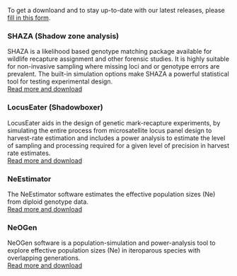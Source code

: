 To get a downloand and to stay up-to-date with our latest releases, please [fill in this form](https://forms.gle/nAG8pxqjkFKiUfgY7).  

### SHAZA (Shadow zone analysis)
SHAZA is a likelihood based genotype matching package available for wildlife recapture assignment and other forensic studies. It is highly suitable for non-invasive sampling where missing loci and or genotype errors are prevalent. The built-in simulation options make SHAZA a powerful statistical tool for testing experimental design.  
[Read more and download](resources-shaza.md)  
  
### LocusEater (Shadowboxer)
LocusEater aids in the design of genetic mark-recapture experiments, by simulating the entire process from microsatellite locus panel design to harvest-rate estimation and includes a power analysis to estimate the level of sampling and processing required for a given level of precision in harvest rate estimates.  
[Read more and download](resources-locuseater.md)  
  
### NeEstimator
The NeEstimator software estimates the effective population sizes (Ne) from diploid genotype data.  
[Read more and download](resources-neestimator.md)  
  
### NeOGen
NeOGen software is a population-simulation and power-analysis tool to explore effective population sizes (Ne) in iteroparous species with overlapping generations.  
[Read more and download](resources-neogen.md)